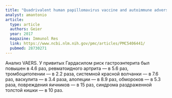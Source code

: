 ```yaml
---
title: "Quadrivalent human papillomavirus vaccine and autoimmune adverse events: a case-control assessment of the vaccine adverse event reporting system (VAERS) database"
analyst: amantonio
article:
  type: article
  authors: Geier
  year: 2017
  magazine: Immunol Res
  link: https://www.ncbi.nlm.nih.gov/pmc/articles/PMC5406441/
  pubmed: 28730271
---
```


Анализ VAERS. У привитых Гардасилом риск гастроэнтерита был повышен в 4.6 раз, ревматоидного артрита — в 5.6 раз, тромбоцитопении — в 2.2 раза, системной красной волчанки — в 7.6 раз, васкулита — в 3.4 раза, алопеции — в 8.9 раз, обмороков — в 5.3 раза, повреждения яичников — в 15 раз, синдрома раздраженной толстой кишки — в 10 раз.
